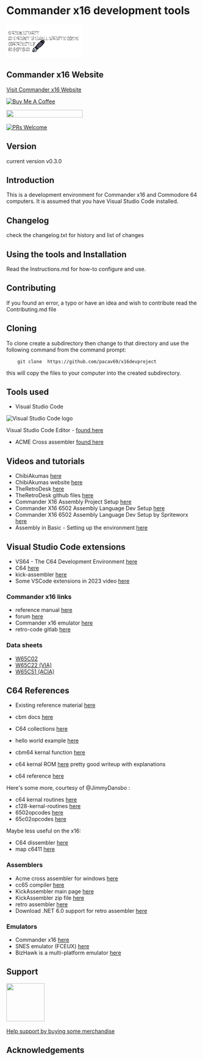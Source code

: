 # Commander x16  development tools

![Writing code title](images/writingcodecropped200.png)

## Commander x16 Website

[Visit Commander x16 Website](https://www.commanderx16.com/)

<a href="https://www.buymeacoffee.com/cavtronics" target="_blank"><img src="https://cdn.buymeacoffee.com/buttons/v2/default-yellow.png" alt="Buy Me A Coffee" style="height: 60px !important;width: 217px !important;" ></a>

 <a href="https://www.buymeacoffee.com/cavtronics" title="Donate to my libraries using BuyMeACoffee"><img src="https://img.shields.io/badge/buy%20me%20a%20coffee-donate-orange.svg?logo=buy-me-a-coffee&logoColor=FFDD00" style="height: 20px !important;width: 200px !important;" ></a>

[![PRs Welcome](https://img.shields.io/badge/PRs-welcome-brightgreen.svg?style=flat-square)](https://makeapullrequest.com)

## Version

current version v0.3.0

## Introduction

This is a development environment for Commander x16 and Commodore 64 computers.
It is assumed that you have Visual Studio Code installed.

## Changelog

check the changelog.txt for history and list of changes

## Using the tools and Installation

Read the Instructions.md for how-to configure and use.

## Contributing

If you found an error, a typo or have an idea and wish to contribute
read the Contributing.md file

## Cloning

To clone create a subdirectory then change to that directory and use the following command from the command prompt:

        git clone  https://github.com/pacav69/x16devproject

this will copy the files to your computer into the created subdirectory.

## Tools used

* Visual Studio Code
<img src="https://visualstudio.microsoft.com/wp-content/uploads/2019/09/vs-code-responsive-01-1.png" alt="Visual Studio Code logo" style="height: 50px; width:60px;"/>

Visual Studio Code Editor - [found here](https://code.visualstudio.com/)

* ACME Cross assembler [found here](https://csdb.dk/release/?id=193302)

## Videos and tutorials

* ChibiAkumas  [here](https://www.youtube.com/@ChibiAkumas)
* ChibiAkumas website [here](https://www.assemblytutorial.com/)
* TheRetroDesk [here](https://www.youtube.com/watch?v=gqwIzbT_WFU&ab_channel=TheRetroDesk)
* TheRetroDesk github files  [here](https://github.com/SlithyMatt/x16-assembly-tutorial)
* Commander X16 Assembly Project Setup [here](https://www.youtube.com/watch?v=V2vGiIqDXkA&ab_channel=JestinStoffel)
* Commander X16 6502 Assembly Language Dev Setup [here](https://www.youtube.com/watch?v=oz3E6pGU2KE&ab_channel=Spriteworx)
* Commander X16 6502 Assembly Language Dev Setup by Spriteworx [here](https://www.youtube.com/watch?v=oz3E6pGU2KE&ab_channel=Spriteworx)
* Assembly in Basic - Setting up the environment [here](https://www.8bitcoding.com/p/assembly-in-basic-i-setting-up.html)

## Visual Studio Code extensions

* VS64 - The C64 Development Environment  [here](https://marketplace.visualstudio.com/items?itemName=rosc.vs64)
* C64 [here](https://marketplace.visualstudio.com/items?itemName=gverduci.c64basicv2)
* kick-assembler [here](https://marketplace.visualstudio.com/items?itemName=paulhocker.kick-assembler-vscode-ext)
* Some VSCode extensions in 2023 video [here](https://www.youtube.com/watch?v=DNf6Bu7z4vw&ab_channel=DevtipsbyMoHo)

### Commander x16 links

* reference  manual [here](https://github.com/x16community/x16-docs)
* forum [here](https://www.commanderx16.com/forum)
* Commander x16 emulator [here](https://github.com/x16community/x16-emulator)
* retro-code  gitlab [here](https://gitlab.com/retro-coder/commanderx16)

### Data sheets

* [W65C02](https://eater.net/datasheets/w65c02s.pdf)
* [W65C22 (VIA)](https://eater.net/datasheets/w65c22.pdf)
* [W65C51 (ACIA)](https://eater.net/datasheets/w65c51n.pdf)

## C64 References

* Existing reference material [here](https://github.com/X16Community/x16-docs/issues/83)
* cbm docs [here](https://sta.c64.org/cbmdocs.html)
* C64 collections [here](https://www.lyonlabs.org/commodore/onrequest/collections.html)
* hello world example [here](https://retro-programming.com/hello-world-in-the-c64-machine-code/)

* cbm64 kernal function  [here](http://sta.c64.org/cbm64krnfunc.html)
* c64 kernal ROM  [here](https://c64os.com/post/c64kernalrom) pretty good writeup with explanations
* c64 reference  [here](https://www.pagetable.com/c64ref/kernal/)

Here's some more, courtesy of @JimmyDansbo :

* c64 kernal routines [here](https://www1.cx16.dk/c64-kernal-routines/)
* c128-kernal-routines [here](https://www1.cx16.dk/c128-kernal-routines/)
* 6502opcodes [here](http://6502.org/tutorials/6502opcodes.html)
* 65c02opcodes [here](http://www.6502.org/tutorials/65c02opcodes.html)

Maybe less useful on the x16:

* C64 dissembler [here](https://www.pagetable.com/c64ref/c64disasm/)
* map c6411 [here](https://project64.c64.org/Software/mapc6411.txt)

### Assemblers

* Acme cross assembler for windows [here](https://sourceforge.net/projects/acme-crossass/files/win32/acme0.97win.zip/download)
* cc65 compiler [here](https://cc65.github.io/)
* KickAssembler main page [here]( http://theweb.dk/KickAssembler/Main.html#frontpage)
* KickAssembler zip file [here](http://www.theweb.dk/KickAssembler/KickAssembler.zip)
* retro assembler [here](https://enginedesigns.net/retroassembler/)
* Download .NET 6.0 support for retro assembler [here](https://dotnet.microsoft.com/en-us/download/dotnet/6.0)

### Emulators

* Commander x16 [here](https://github.com/x16community/x16-emulator)
* SNES emulator (FCEUX) [here](https://fceux.com/web/home.html)
* BizHawk is a multi-platform emulator  [here](https://tasvideos.org/Bizhawk)

## Support

<img src="https://vangogh.teespring.com/v3/image/SugZ-DRGZXUTuSzfrFtaOU3TAUQ/800/800.jpg" width="100px"  height="100px">

[Help support by buying some merchandise](https://cavtronics-3.creator-spring.com/)

## Acknowledgements
